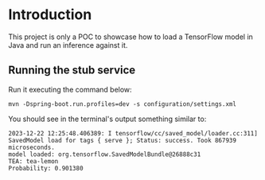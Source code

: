 # Introduction

This project is only a POC to showcase how to load a TensorFlow model in Java and run an inference against it.

## Running the stub service

Run it executing the command below:

```
mvn -Dspring-boot.run.profiles=dev -s configuration/settings.xml
```

You should see in the terminal's output something similar to:

```
2023-12-22 12:25:48.406389: I tensorflow/cc/saved_model/loader.cc:311] SavedModel load for tags { serve }; Status: success. Took 867939 microseconds.
model loaded: org.tensorflow.SavedModelBundle@26888c31
TEA: tea-lemon
Probability: 0.901380
```